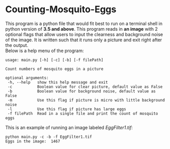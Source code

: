 # Counting-Mosquito-Eggs
 This program is a python file that would fit best to run on a terminal shell in python version of **3.5 and above**. 
 This program reads in **an image** with 2 optional flags that allow users to input the clearness and background noise of the image. It is  written such that it runs only a picture and exit right after the output.  
 Below is a help menu of the program:
 ```
 usage: main.py [-h] [-c] [-b] [-f filePath]

Count numbers of mosquito eggs in a picture

optional arguments:
  -h, --help   show this help message and exit
  -c           Boolean value for clear picture, default value as False
  -b           Boolean value for background noise, default value as False
  -m           Use this flag if picture is micro with little background noise
  -l           Use this flag if picture has large eggs
  -f filePath  Read in a single file and print the count of mosquito eggs
 ```
 This is an example of running an image labeled _EggFilter1.tif_:
 ```
 python main.py -c -b -f EggFilter1.tif
 Eggs in the image:  1467
 
 ```
